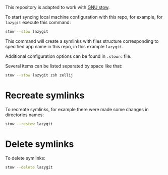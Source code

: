 This repository is adapted to work with [GNU stow](https://www.gnu.org/software/stow/).

To start syncing local machine configuration with this repo, for example, for `lazygit` execute this command:

```sh
stow --stow lazygit
```

This command will create a symlinks with files structure corresponding to specified app name in this repo, in this example `lazygit`.

Additional configuration options can be found in `.stowrc` file.

Several items can be listed separated by space like that:

```sh
stow --stow lazygit zsh zellij
```

# Recreate symlinks

To recreate symlinks, for example there were made some changes in directories names:

```sh
stow --restow lazygit
```

# Delete symlinks

To delete symlinks:

```sh
stow --delete lazygit
```
